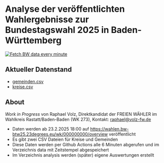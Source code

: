 # Analyse der veröffentlichten Wahlergebnisse zur Bundestagswahl 2025 in Baden-Württemberg

[![Fetch BW data every minute](https://github.com/volzinnovation/btw25-bw-landesergebnis/actions/workflows/poll.yml/badge.svg)](https://github.com/volzinnovation/btw25-bw-landesergebnis/actions/workflows/poll.yml)

## Aktueller Datenstand
* [gemeinden.csv](data/latest-btw25-bw-gemeinden.csv)
* [kreise.csv](data/latest-btw25-bw-kreise.csv)

## About
*Work in Progress* von Raphael Volz, Direktkandidat der FREIEN WÄHLER im Wahlkreis Rastatt/Baden-Baden (WK 273), Kontakt: raphael@volz-fw.de 

* Daten werden ab 23.2.2025 18:00 auf https://wahlen.bw-btw25.23degrees.eu/wk/000000000/overview veröffentlicht
* Es gibt zwei CSV Dateien für Kreise und Gemeinden
* Diese Daten werden per Github Actions alle 6 Minuten abgerufen und im Verzeichnis data mit Zeitstempel abgespeichert
* Im Verzeichnis analysis werden (später) eigene Auswertungen erstellt
